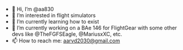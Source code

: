 - 👋 Hi, I’m @aa830
- 👀 I’m interested in flight simulators
- 🌱 I’m currently learning how to exist
- 💞️ I’m currently working on a BAe 146 for FlightGear with some other devs like @TheFGFSEagle, @MariusxXC, etc.
- 📫 How to reach me: aarvd2030@gmail.com

<!---
aa830/aa830 is a ✨ special ✨ repository because its `README.md` (this file) appears on your GitHub profile.
You can click the Preview link to take a look at your changes.
--->
